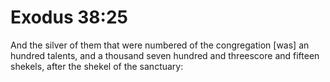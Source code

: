 # Exodus 38:25

And the silver of them that were numbered of the congregation [was] an hundred talents, and a thousand seven hundred and threescore and fifteen shekels, after the shekel of the sanctuary: